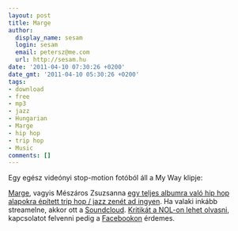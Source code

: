 ```yaml
---
layout: post
title: Marge
author:
  display_name: sesam
  login: sesam
  email: petersz@me.com
  url: http://sesam.hu
date: '2011-04-10 07:30:26 +0200'
date_gmt: '2011-04-10 05:30:26 +0200'
tags:
- download
- free
- mp3
- jazz
- Hungarian
- Marge
- hip hop
- trip hop
- Music
comments: []
---
```


Egy egész videónyi stop-motion fotóból áll a My Way klipje:

[Marge](http://www.margemusic.com), vagyis Mészáros Zsuzsanna [egy teljes albumra való hip hop alapokra épített trip hop / jazz zenét ad ingyen](http://margemusic.com/files/Marge_-_AND_-_2010.zip). Ha valaki inkább streamelne, akkor ott a [Soundcloud](http://soundcloud.com/margeonemusic). [Kritikát a NOL-on lehet olvasni](http://nol.hu/kult/20110406-marge_meg_a_zsoltik), kapcsolatot felvenni pedig a [Facebookon](http://www.facebook.com/margemusic) érdemes.
